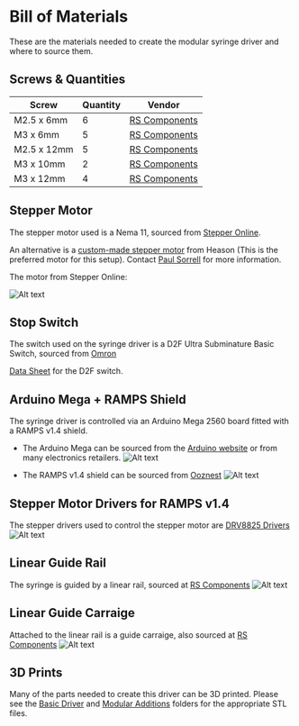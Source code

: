 # Bill of Materials
These are the materials needed to create the modular syringe driver and where to source them.

## Screws & Quantities
Screw | Quantity | Vendor
--- | --- | ---
M2.5 x 6mm | 6 | [RS Components](http://uk.rs-online.com/web/p/socket-screws/4838124/)
M3 x 6mm | 5 | [RS Components](http://uk.rs-online.com/web/p/socket-screws/1871207/)
M2.5 x 12mm | 5 | [RS Components](http://uk.rs-online.com/web/p/socket-screws/4838130/)
M3 x 10mm | 2 | [RS Components](http://uk.rs-online.com/web/p/socket-screws/2328366/)
M3 x 12mm | 4 | [RS Components](http://uk.rs-online.com/web/p/socket-screws/1871229/)


## Stepper Motor

The stepper motor used is a Nema 11, sourced from [Stepper Online](http://www.omc-stepperonline.com/threaded-rod-nema-11-external-linear-stepper-motor34mm-body-100mm-t5-x-2-p-203.html).

An alternative is a [custom-made stepper motor](custom_stepper/) from Heason (This is the preferred motor for this setup).
Contact [Paul Sorrell](mailto:psorrell@heason.com) for more information.

The motor from Stepper Online:

![Alt text](http://www.omc-stepperonline.com/images/11LS13-0754E-100B.jpg)



## Stop Switch
The switch used on the syringe driver is a D2F Ultra Subminature Basic Switch, sourced from [Omron](http://uk.farnell.com/omron-electronic-components/d2f01lt/microswitch-hinge-lever-0-1/dp/1961085)

[Data Sheet](https://www.omron.com/ecb/products/pdf/en-d2f.pdf) for the D2F switch.


## Arduino Mega + RAMPS Shield
The syringe driver is controlled via an Arduino Mega 2560 board fitted with a RAMPS v1.4 shield.

* The Arduino Mega can be sourced from the [Arduino website](https://www.arduino.cc/en/Main/ArduinoBoardMega2560) or from many electronics retailers.
![Alt text](https://a.pololu-files.com/picture/0J3807.1200.jpg?e5e6ed1dcbd127a24220d4ed455510a2)

* The RAMPS v1.4 shield can be sourced from [Ooznest](http://ooznest.co.uk/RAMPS-14-Controller-Board-Premium&currency=GBP&language=en?gclid=Cj0KEQiAyuPCBRCimuayhb3qqvwBEiQAgz62kVp1GNCQKYvTIFOcvpG9ZQ0eJvKzC2Tw6_trZBFtpCMaAlxl8P8HAQ)
![Alt text](http://ooznest.co.uk/image/cache/data/products/RAMPS-Premium/RAMPS-PREMIUM-3-746x1000.jpg)


## Stepper Motor Drivers for RAMPS v1.4
The stepper drivers used to control the stepper motor are [DRV8825 Drivers](https://www.pololu.com/product/2982)
![Alt text](https://a.pololu-files.com/picture/0J5806.1200.jpg?c8b077547880443247671b2d4d534ef4_)


## Linear Guide Rail
The syringe is guided by a linear rail, sourced at [RS Components](http://uk.rs-online.com/web/p/linear-guides-rails/6192391/)
![Alt text](http://uk.rs-online.com/largeimages/F6192391-01.jpg)


## Linear Guide Carraige
Attached to the linear rail is a guide carraige, also sourced at [RS Components](http://uk.rs-online.com/web/p/linear-guides-guide-blocks-carriages/6192442/)
![Alt text](http://uk.rs-online.com/largeimages/R619244-01.jpg)


## 3D Prints
Many of the parts needed to create this driver can be 3D printed. Please see the [Basic Driver](basic_driver_stls/) and [Modular Additions](modular_additions_stls/) folders for the appropriate STL files.
